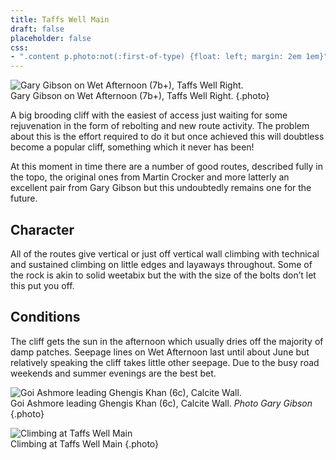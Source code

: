 ```yaml
---
title: Taffs Well Main
draft: false
placeholder: false
css:
- ".content p.photo:not(:first-of-type) {float: left; margin: 2em 1em}"
---
```


    
![Gary Gibson on Wet Afternoon (7b+), Taffs Well Right.](/img/south-wales/south-east-limestone/Wet.jpg)  
Gary Gibson on Wet Afternoon (7b+), Taffs Well Right.
{.photo}

A big brooding cliff with the easiest of access just waiting for some rejuvenation in the form of rebolting and new route activity. The problem about this is the effort required to do it but once achieved this will doubtless become a popular cliff, something which it never has been!

At this moment in time there are a number of good routes, described fully in the topo, the original ones from Martin Crocker and more latterly an excellent pair from Gary Gibson but this undoubtedly remains one for the future.

## Character

All of the routes give vertical or just off vertical wall climbing with technical and sustained climbing on little edges and layaways throughout. Some of the rock is akin to solid weetabix but the with the size of the bolts don’t let this put you off.

## Conditions

The cliff gets the sun in the afternoon which usually dries off the majority of damp patches. Seepage lines on Wet Afternoon last until about June but relatively speaking the cliff takes little other seepage. Due to the busy road weekends and summer evenings are the best bet.


![Goi Ashmore leading Ghengis Khan (6c), Calcite Wall.](/img/south-wales/south-east-limestone/taffs-well-ghengis-khan-3.jpg "Ghengis Khan")  
Goi Ashmore leading Ghengis Khan (6c), Calcite Wall. _Photo Gary Gibson_
{.photo}

![Climbing at Taffs Well Main](/img/south-wales/south-east-limestone/taffs-well-cc2.jpg)  
Climbing at Taffs Well Main
{.photo}

